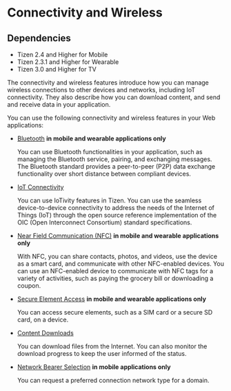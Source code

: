 # Connectivity and Wireless

## Dependencies

- Tizen 2.4 and Higher for Mobile
- Tizen 2.3.1 and Higher for Wearable
- Tizen 3.0 and Higher for TV

The connectivity and wireless features introduce how you can manage wireless connections to other devices and networks, including IoT connectivity. They also describe how you can download content, and send and receive data in your application.

You can use the following connectivity and wireless features in your Web applications:

- [Bluetooth](./connectivity/bluetooth-w.md) **in mobile and wearable applications only**

  You can use Bluetooth functionalities in your application, such as managing the Bluetooth service, pairing, and exchanging messages. The Bluetooth standard provides a peer-to-peer (P2P) data exchange functionality over short distance between compliant devices.

- [IoT Connectivity](./connectivity/iotcon-w.md)

  You can use IoTivity features in Tizen. You can use the seamless device-to-device connectivity to address the needs of the Internet of Things (IoT) through the open source reference implementation of the OIC (Open Interconnect Consortium) standard specifications.

- [Near Field Communication (NFC)](./connectivity/nfc-w.md) **in mobile and wearable applications only**

  With NFC, you can share contacts, photos, and videos, use the device as a smart card, and communicate with other NFC-enabled devices. You can use an NFC-enabled device to communicate with NFC tags for a variety of activities, such as paying the grocery bill or downloading a coupon.

- [Secure Element Access](./connectivity/secure-element-w.md) **in mobile and wearable applications only**

  You can access secure elements, such as a SIM card or a secure SD card, on a device.

- [Content Downloads](./connectivity/download-w.md)

  You can download files from the Internet. You can also monitor the download progress to keep the user informed of the status.
  
- [Network Bearer Selection](nbs-w.md) **in mobile applications only**

  You can request a preferred connection network type for a domain.
